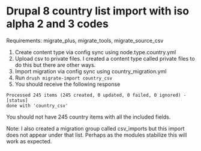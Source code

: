# Drupal 8 country list import with iso alpha 2 and 3 codes

Requirements: migrate_plus, migrate_tools, migrate_source_csv

1. Create content type via config sync using node.type.country.yml
2. Upload csv to private files.  I created a content type called private files to do this but there are other ways.
3. Import migration via config sync using country_migration.yml
4. Run `drush migrate-import country_csv`
5. You should receive the following response
```
Processed 245 items (245 created, 0 updated, 0 failed, 0 ignored) -     [status]
done with 'country_csv'
```

You should not have 245 country items with all the included fields.

Note:  I also created a migration group called csv_imports but this import does not appear under that list.  Perhaps as the modules stabilize this will work as expected.
